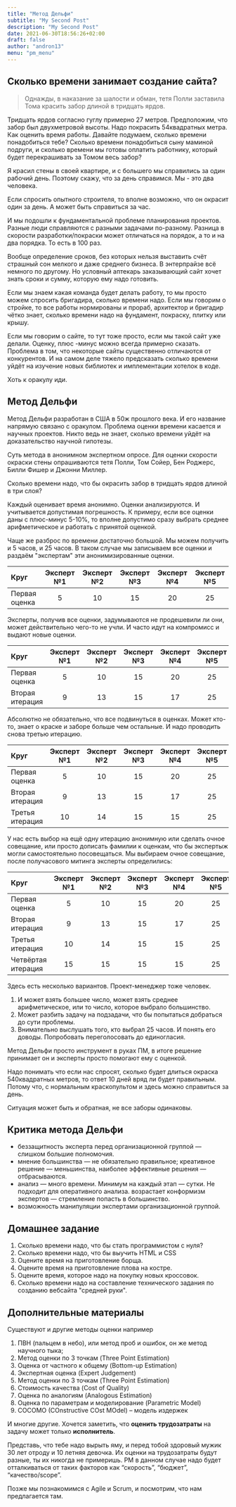 ```yaml
---
title: "Метод Дельфи"
subtitle: "My Second Post"
description: "My Second Post"
date: 2021-06-30T18:56:26+02:00
draft: false
author: "andron13"
menu: "pm_menu"
---
```


## Сколько времени занимает создание сайта?


> Однажды, в наказание за шалости и обман, тетя Полли заставила Тома красить забор длиной в тридцать ярдов.


Тридцать ярдов согласно гуглу примерно 27 метров. Предположим, что забор был двухметровой высоты. Надо покрасить 54квадратных метра. Как оценить время работы. Давайте подумаем, сколько времени понадобиться тебе? Сколько времени понадобиться сыну маминой подруги, и сколько времени мы готовы оплатить работнику, который будет перекрашивать за Томом весь забор?

Я красил стены в своей квартире, и с большего мы справились за один рабочий день. Поэтому скажу, что за день справимся. Мы - это два человека. 

Если спросить опытного строителя, то вполне возможно, что он окрасит один за день. А может быть справиться за час. 

И мы подошли к фундаментальной проблеме планирования проектов. Разные люди справляются с разными задачами по-разному. Разница в скорости разработки/покраски может отличаться на порядок, а то и на два порядка. То есть в 100 раз. 

Вообще определение сроков, без которых нельзя выставить счёт страшный сон мелкого и даже среднего бизнеса. В энтерпрайзе всё немного по другому. Но условный аптекарь заказывающий сайт хочет знать сроки и сумму, которую ему надо готовить.

Если мы знаем какая команда будет делать работу, то мы просто можем спросить бригадира, сколько времени надо. Если мы говорим о стройке, то все работы нормированы и прораб, архитектор и бригадир чётко знает, сколько времени надо на фундамент, покраску, плитку или крышу. 

Если мы говорим о сайте, то тут тоже просто, если мы такой сайт уже делали. Оценку, плюс -минус можно всегда примерно сказать. Проблема в том, что некоторые сайты существенно отличаются от конкурентов. И на самом деле тяжело предсказать сколько времени уйдёт на изучение новых библиотек и имплементации хотелок в коде. 

Хоть к оракулу иди. 

## Метод Дельфи

Метод Дельфи разработан в США в 50ж прошлого века. И его название напрямую связано с оракулом. Проблема оценки времени касается и научных проектов. Никто ведь не знает, сколько времени уйдёт на доказательство научной гипотезы. 

Суть метода в анонимном экспертном опросе. Для оценки скорости окраски стены опрашиваются тетя Полли, Том Сойер, Бен Роджерс, Билли Фишер и Джонни Миллер.

Сколько времени надо, что бы окрасить забор в тридцать ярдов длиной в три слоя?

Каждый оценивает время анонимно. Оценки анализируются. И учитывается допустимая погрешность. К примеру, если все оценки даны с плюс-минус 5-10%, то вполне допустимо сразу выбрать среднее арифметическое и работать с принятой оценкой. 

Чаще же разброс по времени достаточно большой. Мы можем получить и 5 часов, и 25 часов. В таком случае мы записываем все оценки и раздаём "экспертам" эти анонимизированные оценки.

|Круг|Эксперт №1|Эксперт №2|Эксперт №3|Эксперт №4|Эксперт №5|
|:----|:----:|:----:|:----:|:----:|:----:|
|Первая оценка|5|10|15|20|25|

Эксперты, получив все оценки, задумываются не продешевили ли они, может действительно чего-то не учли. И часто идут на компромисс и выдают новые оценки.

|Круг|Эксперт №1|Эксперт №2|Эксперт №3|Эксперт №4|Эксперт №5|
|:----|:----:|:----:|:----:|:----:|:----:|
|Первая оценка|5|10|15|20|25|
|Вторая итерация|9|13|15|17|25|

Абсолютно не обязательно, что все подвинуться в оценках. Может кто-то, знает о краске и заборе больше чем остальные. И надо проводить снова третью итерацию.

|Круг|Эксперт №1|Эксперт №2|Эксперт №3|Эксперт №4|Эксперт №5|
|:----|:----:|:----:|:----:|:----:|:----:|
|Первая оценка|5|10|15|20|25|
|Вторая итерация|9|13|15|17|25|
|Третья итерация|10|14|15|15|25|

У нас есть выбор на ещё одну итерацию анонимную или сделать очное совещание, или просто дописать фамилии к оценкам, что бы экспертыж могли самостоятельно посовещаться. Мы выбираем очное совещание, после получасового митинга эксперты определились:

|Круг|Эксперт №1|Эксперт №2|Эксперт №3|Эксперт №4|Эксперт №5|
|:----|:----:|:----:|:----:|:----:|:----:|
|Первая оценка|5|10|15|20|25|
|Вторая итерация|9|13|15|17|25|
|Третья итерация|10|14|15|15|25|
|Четвёртая итерация|15|15|15|15|25|

Здесь есть несколько вариантов. Проект-менеджер тоже человек. 
1. И может взять большее число, может взять среднее арифметическое, или то число, которое выбрало большинство. 
2. Может разбить задачу на подзадачи, что бы попытаться добраться до сути проблемы.
3. Внимательно выслушать того, кто выбрал 25 часов. И понять его доводы. Попробовать переголосовать до единогласия. 

Метод Дельфи просто инструмент в руках ПМ, в итоге решение принимает он и эксперты просто помогают ему с оценкой. 

Надо понимать что если нас спросят, сколько будет длиться окраска 540квадратных метров, то ответ 10 дней вряд ли будет правильным. Потому что, с нормальным краскопультом и здесь можно справиться за день. 

Ситуация может быть и обратная, не все заборы одинаковы. 

## Критика метода Дельфи

- беззащитность эксперта перед организационной группой — слишком большие полномочия.
- мнение большинства — не обязательно правильное; креативное решение — меньшинства, наиболее эффективные решения — отбрасываются.
- анализ — много времени. Минимум на каждый этап — сутки. Не подходит для оперативного анализа.
возрастает конформизм экспертов — стремление попасть в большинство.
- возможность манипуляции экспертами организационной группой.

## Домашнее задание

1. Сколько времени надо, что бы стать программистом с нуля?
2. Сколько времени надо, что бы выучить HTML и CSS
3. Оцените время на приготовление борща.
4. Оцените время на приготовление плова на костре.
5. Оцените время, которое надо на покупку новых кроссовок. 
6. Сколько времени надо на составление технического задания по созданию вебсайта "средней руки".


## Дополнительные материалы

Существуют и другие методы оценки например

1. ПВН (пальцем в небо), или метод проб и ошибок, он же метод научного тыка;
2. Метод оценки по 3 точкам (Three Point Estimation)
3. Оценка от частного к общему (Bottom-up Estimation)
4. Экспертная оценка (Expert Judgement)
5. Метод оценки по 3 точкам (Three Point Estimation)
6. Стоимость качества (Cost of Quality)
7. Оценка по аналогиям (Analogous Estimation)
8. Оценка по параметрам и моделирование (Parametric Model)
9. COCOMO (COnstructive COst MOdel) – модель издержек

И многие другие. Хочется заметить, что **оценить трудозатраты** на задачу может только **исполнитель**.

Представь, что тебе надо вырыть яму, и перед тобой здоровый мужик 30 лет отроду и 10 летняя девочка. Их оценки на трудозатраты будут разные, ты их никогда не примеришь. РМ в данном случае надо будет отталкиваться от таких факторов как “скорость”, “бюджет”, “качество/scope”.

Позже мы познакомимся с Agile и Scrum, и посмотрим, что нам предлагается там. 
